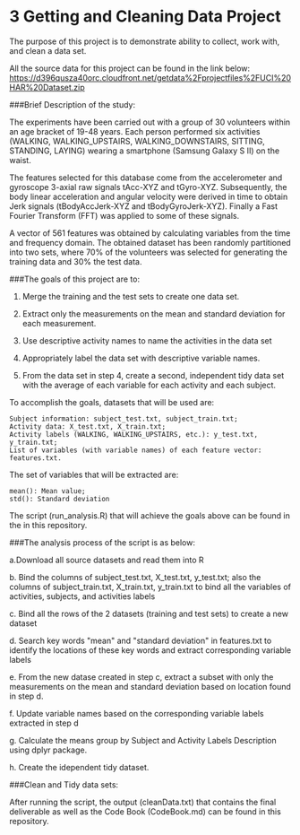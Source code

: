# 3 Getting and Cleaning Data Project

The purpose of this project is to demonstrate ability to collect, work with, and clean a data set.


All the source data for this project can be found in the link below: https://d396qusza40orc.cloudfront.net/getdata%2Fprojectfiles%2FUCI%20HAR%20Dataset.zip


###Brief Description of the study:

The experiments have been carried out with a group of 30 volunteers within an age bracket of 19-48 years. Each person performed six activities (WALKING, WALKING_UPSTAIRS, WALKING_DOWNSTAIRS, SITTING, STANDING, LAYING) wearing a smartphone (Samsung Galaxy S II) on the waist. 

The features selected for this database come from the accelerometer and gyroscope 3-axial raw signals tAcc-XYZ and tGyro-XYZ. Subsequently, the body linear acceleration and angular velocity were derived in time to obtain Jerk signals (tBodyAccJerk-XYZ and tBodyGyroJerk-XYZ). Finally a Fast Fourier Transform (FFT) was applied to some of these signals.

A vector of 561 features was obtained by calculating variables from the time and frequency domain. The obtained dataset has been randomly partitioned into two sets, where 70% of the volunteers was selected for generating the training data and 30% the test data.


###The goals of this project are to:

 1. Merge the training and the test sets to create one data set.

 2. Extract only the measurements on the mean and standard deviation for each measurement.

 3. Use descriptive activity names to name the activities in the data set

 4. Appropriately label the data set with descriptive variable names.

 5. From the data set in step 4, create a second, independent tidy data set with the average of each variable for each activity and each subject.


To accomplish the goals, datasets that will be used are: 

    Subject information: subject_test.txt, subject_train.txt;  
    Activity data: X_test.txt, X_train.txt; 
    Activity labels (WALKING, WALKING_UPSTAIRS, etc.): y_test.txt, y_train.txt; 
    List of variables (with variable names) of each feature vector: features.txt.


The set of variables that will be extracted are: 

    mean(): Mean value; 
    std(): Standard deviation


The script (run_analysis.R) that will achieve the goals above can be found in the in this repository.


###The analysis process of the script is as below:

   a.Download all source datasets and read them into R
 
   b. Bind the columns of subject_test.txt, X_test.txt, y_test.txt; also the columns of subject_train.txt, X_train.txt, y_train.txt to bind all the variables of activities, subjects, and activities labels

   c. Bind all the rows of the 2 datasets (training and test sets) to create a new dataset

   d. Search key words "mean" and "standard deviation" in features.txt to identify the locations of these key words and extract corresponding variable labels

   e. From the new datase created in step c, extract a subset with only the measurements on the mean and standard deviation based on location found in step d.

   f. Update variable names based on the corresponding variable labels extracted in step d

   g. Calculate the means group by Subject and Activity Labels Description using dplyr package.

   h. Create the idependent tidy dataset.

###Clean and Tidy data sets:

After running the script, the output (cleanData.txt) that contains the final deliverable as well as the Code Book (CodeBook.md) can be found in this repository.
